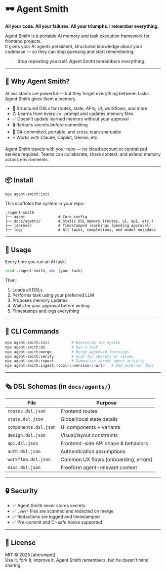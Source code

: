 # 🕶️ Agent Smith

**All your code. All your failures. All your triumphs. I remember everything.**

Agent Smith is a portable AI memory and task execution framework for frontend projects.\
It gives your AI agents persistent, structured knowledge about your codebase — so they can stop guessing and start remembering.

> **Stop repeating yourself. Agent Smith remembers everything.**

---

## 🚀 Why Agent Smith?

AI assistants are powerful — but they forget everything between tasks.\
Agent Smith gives them a memory.

- 🧠 Structured DSLs for routes, state, APIs, UI, workflows, and more
- ↻ Learns from every `do:` prompt and updates memory files
- ✅ Doesn’t update learned memory without your approval
- 🔒 Redacts secrets before committing
- 🚒 Git-committed, portable, and cross-team shareable
- ⚡ Works with Claude, Copilot, Gemini, etc.

Agent Smith travels with your repo — no cloud account or centralized service required. Teams can collaborate, share context, and extend memory across environments.

---

## 📦 Install

```bash
npx agent-smith:init
```

This scaffolds the system in your repo:

```
./agent-smith
├── agent               # Core config
├── docs/agents/        # Static DSL memory (routes, ui, api, etc.)
├── learned/            # Timestamped learnings (pending approval)
├── log/                # All tasks, completions, and model metadata
```

---

## 🧠 Usage

Every time you run an AI task:

```bash
read ./agent-smith, do: [your task]
```

Then:

1. Loads all DSLs
2. Performs task using your preferred LLM
3. Proposes memory updates
4. Waits for your approval before writing
5. Timestamps and logs everything

---

## 💠 CLI Commands

```bash
npx agent-smith:init          # Bootstrap the system
npx agent-smith:do            # Run a task
npx agent-smith:merge         # Merge approved learnings
npx agent-smith:verify        # Scan for secrets or issues
npx agent-smith:report        # Summarize recent agent activity
npx agent-smith:ingest:<tool>:<version>:<url>   # Add external docs
```

---

## 🗞 DSL Schemas (in `docs/agents/`)

| File                  | Purpose                              |
| --------------------- | ------------------------------------ |
| `routes.dsl.json`     | Frontend routes                      |
| `state.dsl.json`      | Global/local state details           |
| `components.dsl.json` | UI components + variants             |
| `design.dsl.json`     | Visual/layout constraints            |
| `api.dsl.json`        | Frontend-side API shape & behaviors  |
| `auth.dsl.json`       | Authentication assumptions           |
| `workflow.dsl.json`   | Common UX flows (onboarding, errors) |
| `misc.dsl.json`       | Freeform agent-relevant context      |

---

## 🔒 Security

- ✅ Agent Smith never stores secrets
- ✅ `.env*` files are scanned and redacted on merge
- ✅ Redactions are logged and timestamped
- ✅ Pre-commit and CI-safe hooks supported

---

## 📄 License

MIT © 2025 [abtrumpet]\
Use it, fork it, improve it. Agent Smith remembers, but he doesn’t mind sharing.

